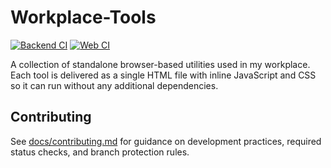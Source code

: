 # Workplace-Tools

[![Backend CI](https://github.com/SjPavan/Workplace-Tools-/actions/workflows/backend.yml/badge.svg)](https://github.com/SjPavan/Workplace-Tools-/actions/workflows/backend.yml)
[![Web CI](https://github.com/SjPavan/Workplace-Tools-/actions/workflows/web.yml/badge.svg)](https://github.com/SjPavan/Workplace-Tools-/actions/workflows/web.yml)

A collection of standalone browser-based utilities used in my workplace. Each tool is delivered as a single HTML file with inline JavaScript and CSS so it can run without any additional dependencies.

## Contributing

See [docs/contributing.md](docs/contributing.md) for guidance on development practices, required status checks, and branch protection rules.
